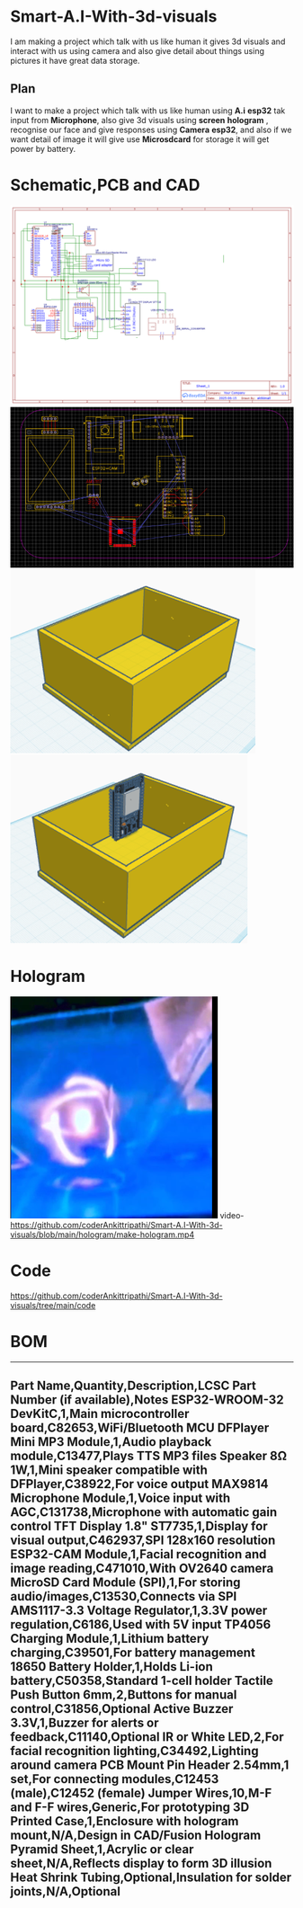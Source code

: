 # Smart-A.I-With-3d-visuals
I am making a project which talk with us like human it gives 3d visuals and interact with us using camera and also give detail about things using pictures it have great data storage.

## Plan

I want to make a project which talk with us like human using **A.i** **esp32** tak input from **Microphone**, also give 3d visuals using **screen** **hologram** ,  recognise our face and give responses using **Camera** **esp32**, and also if we want detail of image it will give use **Microsdcard** for storage it will get power by battery.

# Schematic,PCB and CAD
![image](https://github.com/coderAnkittripathi/Smart-A.I-With-3d-visuals/blob/main/schematic.png)
![image](https://github.com/coderAnkittripathi/Smart-A.I-With-3d-visuals/blob/main/pcb/pcb.png)
![image](https://github.com/coderAnkittripathi/Smart-A.I-With-3d-visuals/blob/main/cad/box2.png)
![image](https://github.com/coderAnkittripathi/Smart-A.I-With-3d-visuals/blob/main/cad/box3.png)

# Hologram
![image](https://github.com/coderAnkittripathi/Smart-A.I-With-3d-visuals/blob/main/hologram/hologram.png)
video-https://github.com/coderAnkittripathi/Smart-A.I-With-3d-visuals/blob/main/hologram/make-hologram.mp4


# Code
https://github.com/coderAnkittripathi/Smart-A.I-With-3d-visuals/tree/main/code

# BOM 
---
Part Name,Quantity,Description,LCSC Part Number (if available),Notes
ESP32-WROOM-32 DevKitC,1,Main microcontroller board,C82653,WiFi/Bluetooth MCU
DFPlayer Mini MP3 Module,1,Audio playback module,C13477,Plays TTS MP3 files
Speaker 8Ω 1W,1,Mini speaker compatible with DFPlayer,C38922,For voice output
MAX9814 Microphone Module,1,Voice input with AGC,C131738,Microphone with automatic gain control
TFT Display 1.8" ST7735,1,Display for visual output,C462937,SPI 128x160 resolution
ESP32-CAM Module,1,Facial recognition and image reading,C471010,With OV2640 camera
MicroSD Card Module (SPI),1,For storing audio/images,C13530,Connects via SPI
AMS1117-3.3 Voltage Regulator,1,3.3V power regulation,C6186,Used with 5V input
TP4056 Charging Module,1,Lithium battery charging,C39501,For battery management
18650 Battery Holder,1,Holds Li-ion battery,C50358,Standard 1-cell holder
Tactile Push Button 6mm,2,Buttons for manual control,C31856,Optional
Active Buzzer 3.3V,1,Buzzer for alerts or feedback,C11140,Optional
IR or White LED,2,For facial recognition lighting,C34492,Lighting around camera
PCB Mount Pin Header 2.54mm,1 set,For connecting modules,C12453 (male),C12452 (female)
Jumper Wires,10,M-F and F-F wires,Generic,For prototyping
3D Printed Case,1,Enclosure with hologram mount,N/A,Design in CAD/Fusion
Hologram Pyramid Sheet,1,Acrylic or clear sheet,N/A,Reflects display to form 3D illusion
Heat Shrink Tubing,Optional,Insulation for solder joints,N/A,Optional
---
